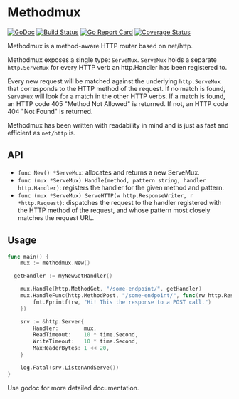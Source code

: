 # Methodmux
[![GoDoc](https://godoc.org/github.com/pierreprinetti/go-methodmux?status.svg)](http://godoc.org/github.com/pierreprinetti/go-methodmux)
[![Build Status](https://travis-ci.org/pierreprinetti/go-methodmux.svg?branch=master)](https://travis-ci.org/pierreprinetti/go-methodmux)
[![Go Report Card](https://goreportcard.com/badge/github.com/pierreprinetti/go-methodmux)](https://goreportcard.com/report/github.com/pierreprinetti/go-methodmux)
[![Coverage Status](https://coveralls.io/repos/github/pierreprinetti/go-methodmux/badge.svg?branch=master)](https://coveralls.io/github/pierreprinetti/go-methodmux?branch=master)

Methodmux is a method-aware HTTP router based on net/http.

Methodmux exposes a single type: `ServeMux`. `ServeMux` holds a separate `http.ServeMux` for every HTTP verb an http.Handler has been registered to.

Every new request will be matched against the underlying `http.ServeMux` that corresponds to the HTTP method of the request.
If no match is found, `ServeMux` will look for a match in the other HTTP verbs. If a match is found, an HTTP code 405 "Method Not Allowed" is returned. If not, an HTTP code 404 "Not Found" is returned.

Methodmux has been written with readability in mind and is just as fast and efficient as `net/http` is.

## API

* `func New() *ServeMux`: allocates and returns a new ServeMux.
* `func (mux *ServeMux) Handle(method, pattern string, handler http.Handler)`: registers the handler for the given method and pattern.
* `func (mux *ServeMux) ServeHTTP(w http.ResponseWriter, r *http.Request)`: dispatches the request to the handler registered with the HTTP method of the request, and whose pattern most closely matches the request URL.

## Usage

```Go
func main() {
	mux := methodmux.New()

  getHandler := myNewGetHandler()

	mux.Handle(http.MethodGet, "/some-endpoint/", getHandler)
	mux.HandleFunc(http.MethodPost, "/some-endpoint/", func(rw http.ResponseWriter, req *http.Request) {
		fmt.Fprintf(rw, "Hi! This the response to a POST call.")
	})

	srv := &http.Server{
		Handler:        mux,
		ReadTimeout:    10 * time.Second,
		WriteTimeout:   10 * time.Second,
		MaxHeaderBytes: 1 << 20,
	}

	log.Fatal(srv.ListenAndServe())
}
```

Use godoc for more detailed documentation.
